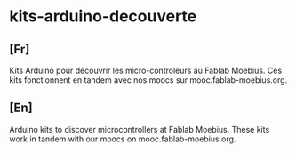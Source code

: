 # kits-arduino-decouverte

## [Fr]
Kits Arduino pour découvrir les micro-controleurs au Fablab Moebius. Ces kits fonctionnent en tandem avec nos moocs sur mooc.fablab-moebius.org.

## [En]
Arduino kits to discover microcontrollers at Fablab Moebius. These kits work in tandem with our moocs on mooc.fablab-moebius.org.
